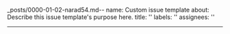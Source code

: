_posts/0000-01-02-narad54.md--
name: Custom issue template
about: Describe this issue template's purpose here.
title: ''
labels: ''
assignees: ''

---


